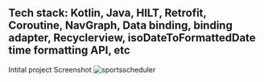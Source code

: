 ## Tech stack: Kotlin, Java, HILT, Retrofit, Coroutine, NavGraph, Data binding, binding adapter, Recyclerview, isoDateToFormattedDate time formatting API, etc

Intital project Screenshot
![sportsscheduler](https://github.com/RedGreen-Android/SportsScheduler/assets/83381250/ad210c1f-1488-4d64-a3de-90f1b9b06136)

